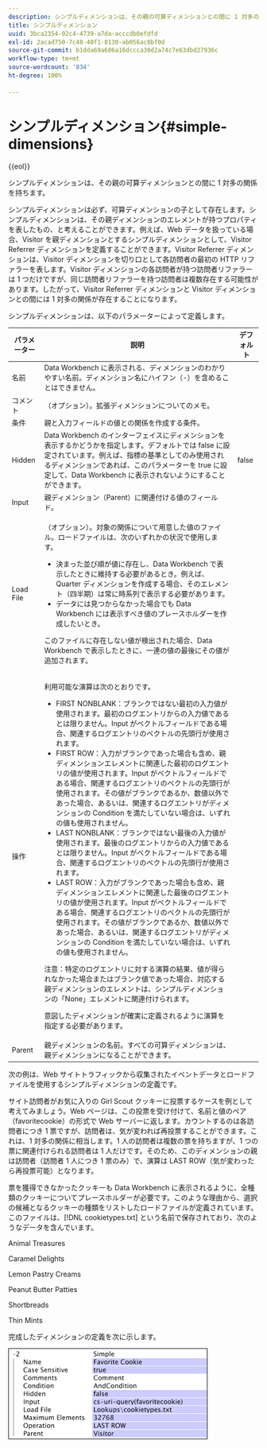 ```yaml
---
description: シンプルディメンションは、その親の可算ディメンションとの間に 1 対多の関係を持ちます。
title: シンプルディメンション
uuid: 3bca2354-02c4-4739-a7da-acccdb0efdfd
exl-id: 2acad750-7c48-40f1-8130-ab056ac8bf0d
source-git-commit: b1dda69a606a16dccca30d2a74c7e63dbd27936c
workflow-type: tm+mt
source-wordcount: '834'
ht-degree: 100%

---
```


# シンプルディメンション{#simple-dimensions}

{{eol}}

シンプルディメンションは、その親の可算ディメンションとの間に 1 対多の関係を持ちます。

シンプルディメンションは必ず、可算ディメンションの子として存在します。シンプルディメンションは、その親ディメンションのエレメントが持つプロパティを表したもの、と考えることができます。例えば、Web データを扱っている場合、Visitor を親ディメンションとするシンプルディメンションとして、Visitor Referrer ディメンションを定義することができます。Visitor Referrer ディメンションは、Visitor ディメンションを切り口として各訪問者の最初の HTTP リファラーを表します。Visitor ディメンションの各訪問者が持つ訪問者リファラーは 1 つだけですが、同じ訪問者リファラーを持つ訪問者は複数存在する可能性があります。したがって、Visitor Referrer ディメンションと Visitor ディメンションとの間には 1 対多の関係が存在することになります。

シンプルディメンションは、以下のパラメーターによって定義します。

<table id="table_E6F729DFA226459DBFC1776CE8CB81F8"> 
 <thead> 
  <tr> 
   <th colname="col1" class="entry"> パラメーター </th> 
   <th colname="col2" class="entry"> 説明 </th> 
   <th colname="col3" class="entry"> デフォルト </th> 
  </tr> 
 </thead>
 <tbody> 
  <tr> 
   <td colname="col1"> 名前 </td> 
   <td colname="col2"> Data Workbench に表示される、ディメンションのわかりやすい名前。ディメンション名にハイフン（-）を含めることはできません。 </td> 
   <td colname="col3"> </td> 
  </tr> 
  <tr> 
   <td colname="col1"> コメント </td> 
   <td colname="col2"> （オプション）。拡張ディメンションについてのメモ。 </td> 
   <td colname="col3"> </td> 
  </tr> 
  <tr> 
   <td colname="col1"> 条件 </td> 
   <td colname="col2"> 親と入力フィールドの値との関係を作成する条件。 </td> 
   <td colname="col3"> </td> 
  </tr> 
  <tr> 
   <td colname="col1"> Hidden </td> 
   <td colname="col2"> Data Workbench のインターフェイスにディメンションを表示するかどうかを指定します。デフォルトでは false に設定されています。例えば、指標の基準としてのみ使用されるディメンションであれば、このパラメーターを true に設定して、Data Workbench に表示されないようにすることができます。 </td> 
   <td colname="col3"> false </td> 
  </tr> 
  <tr> 
   <td colname="col1"> Input </td> 
   <td colname="col2"> 親ディメンション（Parent）に関連付ける値のフィールド。 </td> 
   <td colname="col3"> </td> 
  </tr> 
  <tr> 
   <td colname="col1"> Load File </td> 
   <td colname="col2"> <p>（オプション）。対象の関係について用意した値のファイル。ロードファイルは、次のいずれかの状況で使用します。 </p> <p> 
     <ul id="ul_056C4A8E46AA479397DC63173C035D5C"> 
      <li id="li_C26EB5A4AB3C4BEB8EB3A217A5A2377E"> 決まった並び順が値に存在し、Data Workbench で表示したときに維持する必要があるとき。例えば、Quarter ディメンションを作成する場合、そのエレメント（四半期）は常に時系列で表示する必要があります。 </li> 
      <li id="li_5D4DF56BC6124D038A7260131B1F3DB3"> データには見つからなかった場合でも Data Workbench には表示すべき値のプレースホルダーを作成したいとき。 </li> 
     </ul> </p> <p> このファイルに存在しない値が検出された場合、Data Workbench で表示したときに、一連の値の最後にその値が追加されます。 </p> </td> 
   <td colname="col3"> </td> 
  </tr> 
  <tr> 
   <td colname="col1"> 操作 </td> 
   <td colname="col2"> <p>利用可能な演算は次のとおりです。 </p> <p> 
     <ul id="ul_88AE4279413C42609D8B53EC64B5E913"> 
      <li id="li_DD9623D006844BC28B2AAA8E12AA04E1"> FIRST NONBLANK：ブランクではない最初の入力値が使用されます。最初のログエントリからの入力値であるとは限りません。Input がベクトルフィールドである場合、関連するログエントリのベクトルの先頭行が使用されます。 </li> 
      <li id="li_0FBE7F0B7B9744D994ECEDAA08F0045C"> FIRST ROW：入力がブランクであった場合も含め、親ディメンションエレメントに関連した最初のログエントリの値が使用されます。Input がベクトルフィールドである場合、関連するログエントリのベクトルの先頭行が使用されます。その値がブランクであるか、数値以外であった場合、あるいは、関連するログエントリがディメンションの Condition を満たしていない場合は、いずれの値も使用されません。 </li> 
      <li id="li_C17190BC699D4A099DC5326C07D1044D"> LAST NONBLANK：ブランクではない最後の入力値が使用されます。最後のログエントリからの入力値であるとは限りません。Input がベクトルフィールドである場合、関連するログエントリのベクトルの先頭行が使用されます。 </li> 
      <li id="li_00BAE86F12004C098F6A455908DB7062"> LAST ROW：入力がブランクであった場合も含め、親ディメンションエレメントに関連した最後のログエントリの値が使用されます。Input がベクトルフィールドである場合、関連するログエントリのベクトルの先頭行が使用されます。その値がブランクであるか、数値以外であった場合、あるいは、関連するログエントリがディメンションの Condition を満たしていない場合は、いずれの値も使用されません。 </li> 
     </ul> </p> <p> <p>注意：特定のログエントリに対する演算の結果、値が得られなかった場合またはブランク値であった場合、対応する親ディメンションのエレメントは、シンプルディメンションの「None」エレメントに関連付けられます。 </p> </p> <p> 意図したディメンションが確実に定義されるように演算を指定する必要があります。 </p> </td> 
   <td colname="col3"> </td> 
  </tr> 
  <tr> 
   <td colname="col1"> Parent </td> 
   <td colname="col2"> 親ディメンションの名前。すべての可算ディメンションは、親ディメンションになることができます。 </td> 
   <td colname="col3"> </td> 
  </tr> 
 </tbody> 
</table>

次の例は、Web サイトトラフィックから収集されたイベントデータとロードファイルを使用するシンプルディメンションの定義です。

サイト訪問者がお気に入りの Girl Scout クッキーに投票するケースを例として考えてみましょう。Web ページは、この投票を受け付けて、名前と値のペア（favoritecookie）の形式で Web サーバーに返します。カウントするのは各訪問者につき 1 票ですが、訪問者は、気が変われば再投票することができます。これは、1 対多の関係に相当します。1 人の訪問者は複数の票を持ちますが、1 つの票に関連付けられる訪問者は 1 人だけです。そのため、このディメンションの親は訪問者（訪問者 1 人につき 1 票のみ）で、演算は LAST ROW（気が変わったら再投票可能）となります。

票を獲得できなかったクッキーも Data Workbench に表示されるように、全種類のクッキーについてプレースホルダーが必要です。このような理由から、選択の候補となるクッキーの種類をリストしたロードファイルが定義されています。このファイルは、[!DNL cookietypes.txt] という名前で保存されており、次のようなデータを含んでいます。

Animal Treasures

Caramel Delights

Lemon Pastry Creams

Peanut Butter Patties

Shortbreads

Thin Mints

完成したディメンションの定義を次に示します。

![](assets/cfg_Transformation_Dim_Simple.png)

